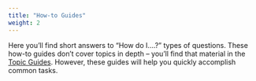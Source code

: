 ```yaml
---
title: "How-to Guides"
weight: 2
---
```


Here you’ll find short answers to “How do I….?” types of questions. These how-to guides don’t cover
topics in depth – you’ll find that material in the [Topic Guides](../topics). However, these guides
will help you quickly accomplish common tasks.
